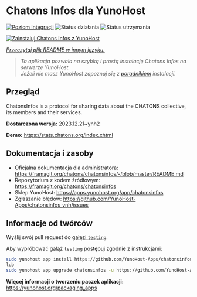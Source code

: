 <!--
To README zostało automatycznie wygenerowane przez <https://github.com/YunoHost/apps/tree/master/tools/readme_generator>
Nie powinno być ono edytowane ręcznie.
-->

# Chatons Infos dla YunoHost

[![Poziom integracji](https://apps.yunohost.org/badge/integration/chatonsinfos)](https://ci-apps.yunohost.org/ci/apps/chatonsinfos/)
![Status działania](https://apps.yunohost.org/badge/state/chatonsinfos)
![Status utrzymania](https://apps.yunohost.org/badge/maintained/chatonsinfos)

[![Zainstaluj Chatons Infos z YunoHost](https://install-app.yunohost.org/install-with-yunohost.svg)](https://install-app.yunohost.org/?app=chatonsinfos)

*[Przeczytaj plik README w innym języku.](./ALL_README.md)*

> *Ta aplikacja pozwala na szybką i prostą instalację Chatons Infos na serwerze YunoHost.*  
> *Jeżeli nie masz YunoHost zapoznaj się z [poradnikiem](https://yunohost.org/install) instalacji.*

## Przegląd

ChatonsInfos is a protocol for sharing data about the CHATONS collective, its members and their services.


**Dostarczona wersja:** 2023.12.21~ynh2

**Demo:** <https://stats.chatons.org/index.xhtml>
## Dokumentacja i zasoby

- Oficjalna dokumentacja dla administratora: <https://framagit.org/chatons/chatonsinfos/-/blob/master/README.md>
- Repozytorium z kodem źródłowym: <https://framagit.org/chatons/chatonsinfos>
- Sklep YunoHost: <https://apps.yunohost.org/app/chatonsinfos>
- Zgłaszanie błędów: <https://github.com/YunoHost-Apps/chatonsinfos_ynh/issues>

## Informacje od twórców

Wyślij swój pull request do [gałęzi `testing`](https://github.com/YunoHost-Apps/chatonsinfos_ynh/tree/testing).

Aby wypróbować gałąź `testing` postępuj zgodnie z instrukcjami:

```bash
sudo yunohost app install https://github.com/YunoHost-Apps/chatonsinfos_ynh/tree/testing --debug
lub
sudo yunohost app upgrade chatonsinfos -u https://github.com/YunoHost-Apps/chatonsinfos_ynh/tree/testing --debug
```

**Więcej informacji o tworzeniu paczek aplikacji:** <https://yunohost.org/packaging_apps>
